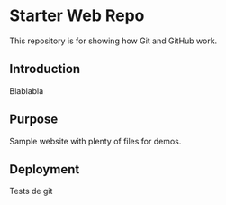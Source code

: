 # Starter Web Repo

This repository is for showing how Git and GitHub work.

## Introduction

Blablabla

## Purpose

Sample website with plenty of files for demos.

## Deployment

Tests de git

